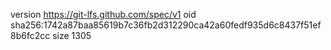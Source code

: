 version https://git-lfs.github.com/spec/v1
oid sha256:1742a87baa85619b7c36fb2d312290ca42a60fedf935d6c8437f51ef8b6fc2cc
size 1305
